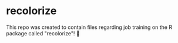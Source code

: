 # recolorize

This repo was created to contain files regarding job training on the R package called "recolorize"! 🌺 
